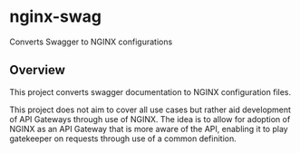 # nginx-swag
Converts Swagger to NGINX configurations

## Overview
This project converts swagger documentation to NGINX configuration files.

This project does not aim to cover all use cases but rather aid development
of API Gateways through use of NGINX. The idea is to allow for adoption of
NGINX as an API Gateway that is more aware of the API, enabling it to play
gatekeeper on requests through use of a common definition.

